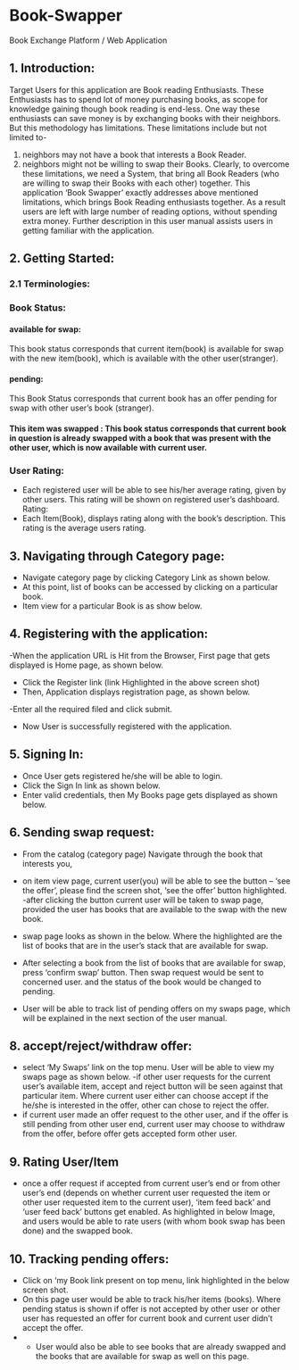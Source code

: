 # Book-Swapper
Book Exchange Platform / Web Application
## 1. Introduction:
Target Users for this application are Book reading Enthusiasts. These Enthusiasts has to spend lot of money purchasing books, as scope for knowledge gaining though book reading is end-less. One way these enthusiasts can save money is by exchanging books with their neighbors. But this methodology has limitations. These limitations include but not limited to-
1) neighbors may not have a book that interests a Book Reader.
2) neighbors might not be willing to swap their Books.
Clearly, to overcome these limitations, we need a System, that bring all Book Readers (who are willing to swap their Books with each other) together.
This application ‘Book Swapper’ exactly addresses above mentioned limitations, which brings Book Reading enthusiasts together. As a result users are left with large number of reading options, without spending extra money.
Further description in this user manual assists users in getting familiar with the application.

## 2. Getting Started:
### 2.1 Terminologies:
### Book Status:
####  available for swap: 
This book status corresponds that current item(book) is available for swap with the new item(book), which is available with the other user(stranger).
#### pending: 
This Book Status corresponds that current book has an offer pending for swap with other user’s book (stranger).
#### This item was swapped : This book status corresponds that current book in question is already swapped with a book that was present with the other user, which is now available with current user.
### User Rating:
- Each registered user will be able to see his/her average rating, given by other users. This rating will be shown on registered user’s dashboard.
Rating:
- Each Item(Book), displays rating along with the book’s description. This rating is the average users rating.

## 3. Navigating through Category page:
- Navigate category page by clicking Category Link as shown below.
- At this point, list of books can be accessed by clicking on a particular book.
- Item view for a particular Book is as show below.

## 4. Registering with the application:
-When the application URL is Hit from the Browser, First page that gets displayed is Home page, as shown below.
- Click the Register link (link Highlighted in the above screen shot)
- Then, Application displays registration page, as shown below.

-Enter all the required filed and click submit.
- Now User is successfully registered with the application.

## 5. Signing In:
- Once User gets registered he/she will be able to login.
- Click the Sign In link as shown below.
- Enter valid credentials, then My Books page gets displayed as shown below.

## 6. Sending swap request:
- From the catalog (category page) Navigate through the book that interests you,
- on item view page, current user(you) will be able to see the button – ‘see the offer’, please find the screen shot, ‘see the offer’ button highlighted.
-after clicking the button current user will be taken to swap page, provided the user has books that are available to the swap with the new book.
- swap page looks as shown in the below. Where the highlighted are the list of books that are in the user’s stack that are available for swap.

- After selecting a book from the list of books that are available for swap, press ‘confirm swap’ button. Then swap request would be sent to concerned user. and the status of the book would be changed to pending.
- User will be able to track list of pending offers on my swaps page, which will be explained in the next section of the user manual.

## 8. accept/reject/withdraw offer:
- select ‘My Swaps’ link on the top menu. User will be able to view my swaps page as shown below.
-if other user requests for the current user’s available item, accept and reject button will be seen against that particular item. Where current user either can choose accept if the he/she is interested in the offer, other can chose to reject the offer.
- if current user made an offer request to the other user, and if the offer is still pending from other user end, current user may choose to withdraw from the offer, before offer gets accepted form other user.

## 9. Rating User/Item
- once a offer request if accepted from current user’s end or from other user’s end (depends on whether current user requested the item or other user requested item to the current user), ‘item feed back’ and ‘user feed back’ buttons get enabled. As highlighted in below Image, and users would be able to rate users (with whom book swap has been done) and the swapped book.

## 10. Tracking pending offers:
- Click on ‘my Book link present on top menu, link highlighted in the below screen shot.
- On this page user would be able to track his/her items (books). Where pending status is shown if offer is not accepted by other user or other user has requested an offer for current book and current user didn’t accept the offer.
- - User would also be able to see books that are already swapped and the books that are available for swap as well on this page.
